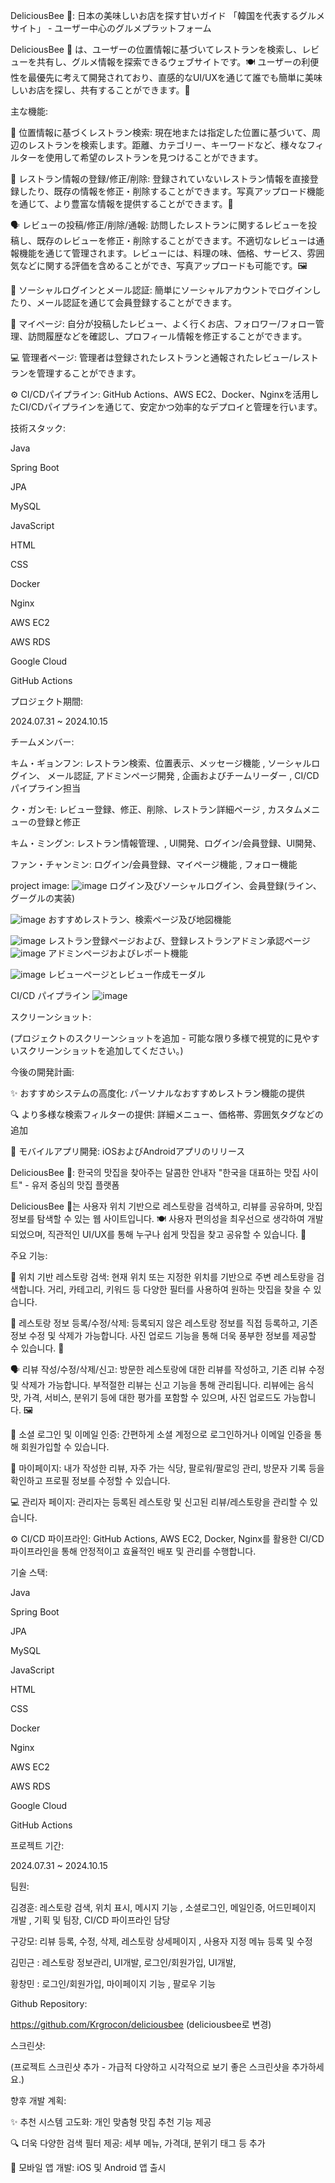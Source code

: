 DeliciousBee 🐝: 日本の美味しいお店を探す甘いガイド
「韓国を代表するグルメサイト」 - ユーザー中心のグルメプラットフォーム

DeliciousBee 🐝 は、ユーザーの位置情報に基づいてレストランを検索し、レビューを共有し、グルメ情報を探索できるウェブサイトです。🍽️ ユーザーの利便性を最優先に考えて開発されており、直感的なUI/UXを通じて誰でも簡単に美味しいお店を探し、共有することができます。📱

主な機能:

📍 位置情報に基づくレストラン検索: 現在地または指定した位置に基づいて、周辺のレストランを検索します。距離、カテゴリー、キーワードなど、様々なフィルターを使用して希望のレストランを見つけることができます。

📝 レストラン情報の登録/修正/削除: 登録されていないレストラン情報を直接登録したり、既存の情報を修正・削除することができます。写真アップロード機能を通じて、より豊富な情報を提供することができます。📸

🗣️ レビューの投稿/修正/削除/通報: 訪問したレストランに関するレビューを投稿し、既存のレビューを修正・削除することができます。不適切なレビューは通報機能を通じて管理されます。レビューには、料理の味、価格、サービス、雰囲気などに関する評価を含めることができ、写真アップロードも可能です。🖼️

🔑 ソーシャルログインとメール認証: 簡単にソーシャルアカウントでログインしたり、メール認証を通じて会員登録することができます。

👤 マイページ: 自分が投稿したレビュー、よく行くお店、フォロワー/フォロー管理、訪問履歴などを確認し、プロフィール情報を修正することができます。

💻 管理者ページ: 管理者は登録されたレストランと通報されたレビュー/レストランを管理することができます。

⚙️ CI/CDパイプライン: GitHub Actions、AWS EC2、Docker、Nginxを活用したCI/CDパイプラインを通じて、安定かつ効率的なデプロイと管理を行います。

技術スタック:

Java

Spring Boot

JPA

MySQL

JavaScript

HTML

CSS

Docker

Nginx

AWS EC2

AWS RDS

Google Cloud

GitHub Actions

プロジェクト期間:

2024.07.31 ~ 2024.10.15

チームメンバー:

キム・ギョンフン: レストラン検索、位置表示、メッセージ機能 , ソーシャルログイン、 メール認証, アドミンページ開発 , 企画およびチームリーダー , CI/CDパイプライン担当

ク・ガンモ: レビュー登録、修正、削除、レストラン詳細ページ , カスタムメニューの登録と修正

キム・ミングン: レストラン情報管理、, UI開発、ログイン/会員登録、UI開発、

ファン・チャンミン:  ログイン/会員登録、マイページ機能 , フォロー機能

project image:
![image](https://github.com/user-attachments/assets/84e6e69a-1118-4d57-a110-fbdba88a138a)
ログイン及びソーシャルログイン、会員登録(ライン、グーグルの実装)

![image](https://github.com/user-attachments/assets/bb4d740b-b7e2-4d12-8769-2ff5db17e1a3)
おすすめレストラン、検索ページ及び地図機能

![image](https://github.com/user-attachments/assets/3b0fbaf7-c629-4ebc-a667-c08b40dbb43f)
レストラン登録ページおよび、登録レストランアドミン承認ページ
![image](https://github.com/user-attachments/assets/ac30dfd8-cbd1-41ec-8b64-4c0c511ed837)
アドミンページおよびレポート機能

![image](https://github.com/user-attachments/assets/4ef9f1b1-5e2c-485c-b77b-24de88887361)
レビューページとレビュー作成モーダル

CI/CD パイプライン
![image](https://github.com/user-attachments/assets/9a03e3ab-e34b-45a9-9a6f-ad5f58ccc0b8)





スクリーンショット:

(プロジェクトのスクリーンショットを追加 - 可能な限り多様で視覚的に見やすいスクリーンショットを追加してください。)

今後の開発計画:

✨ おすすめシステムの高度化: パーソナルなおすすめレストラン機能の提供

🔍 より多様な検索フィルターの提供: 詳細メニュー、価格帯、雰囲気タグなどの追加

🚀 モバイルアプリ開発: iOSおよびAndroidアプリのリリース






DeliciousBee 🐝: 한국의 맛집을 찾아주는 달콤한 안내자
"한국을 대표하는 맛집 사이트" - 유저 중심의 맛집 플랫폼

DeliciousBee 🐝는 사용자 위치 기반으로 레스토랑을 검색하고, 리뷰를 공유하며, 맛집 정보를 탐색할 수 있는 웹 사이트입니다. 🍽️ 사용자 편의성을 최우선으로 생각하여 개발되었으며, 직관적인 UI/UX를 통해 누구나 쉽게 맛집을 찾고 공유할 수 있습니다. 📱

주요 기능:

📍 위치 기반 레스토랑 검색: 현재 위치 또는 지정한 위치를 기반으로 주변 레스토랑을 검색합니다. 거리, 카테고리, 키워드 등 다양한 필터를 사용하여 원하는 맛집을 찾을 수 있습니다.

📝 레스토랑 정보 등록/수정/삭제: 등록되지 않은 레스토랑 정보를 직접 등록하고, 기존 정보 수정 및 삭제가 가능합니다. 사진 업로드 기능을 통해 더욱 풍부한 정보를 제공할 수 있습니다. 📸

🗣️ 리뷰 작성/수정/삭제/신고: 방문한 레스토랑에 대한 리뷰를 작성하고, 기존 리뷰 수정 및 삭제가 가능합니다. 부적절한 리뷰는 신고 기능을 통해 관리됩니다. 리뷰에는 음식 맛, 가격, 서비스, 분위기 등에 대한 평가를 포함할 수 있으며, 사진 업로드도 가능합니다. 🖼️

🔑 소셜 로그인 및 이메일 인증: 간편하게 소셜 계정으로 로그인하거나 이메일 인증을 통해 회원가입할 수 있습니다.

👤 마이페이지: 내가 작성한 리뷰, 자주 가는 식당, 팔로워/팔로잉 관리, 방문자 기록 등을 확인하고 프로필 정보를 수정할 수 있습니다.

💻 관리자 페이지: 관리자는 등록된 레스토랑 및 신고된 리뷰/레스토랑을 관리할 수 있습니다.

⚙️ CI/CD 파이프라인: GitHub Actions, AWS EC2, Docker, Nginx를 활용한 CI/CD 파이프라인을 통해 안정적이고 효율적인 배포 및 관리를 수행합니다.

기술 스택:

Java

Spring Boot

JPA

MySQL

JavaScript

HTML

CSS

Docker

Nginx

AWS EC2

AWS RDS

Google Cloud

GitHub Actions

프로젝트 기간:

2024.07.31 ~ 2024.10.15

팀원:

김경훈: 레스토랑 검색, 위치 표시, 메시지 기능 , 소셜로그인, 메일인증, 어드민페이지 개발 , 기획 및 팀장, CI/CD 파이프라인 담당

구강모: 리뷰 등록, 수정, 삭제, 레스토랑 상세페이지 , 사용자 지정 메뉴 등록 및 수정

김민근 : 레스토랑 정보관리, UI개발, 로그인/회원가입, UI개발,

황창민 : 로그인/회원가입, 마이페이지 기능 , 팔로우 기능

Github Repository:

https://github.com/Krgrocon/deliciousbee (deliciousbee로 변경)

스크린샷:

(프로젝트 스크린샷 추가 - 가급적 다양하고 시각적으로 보기 좋은 스크린샷을 추가하세요.)

향후 개발 계획:

✨ 추천 시스템 고도화: 개인 맞춤형 맛집 추천 기능 제공

🔍 더욱 다양한 검색 필터 제공: 세부 메뉴, 가격대, 분위기 태그 등 추가

🚀 모바일 앱 개발: iOS 및 Android 앱 출시
